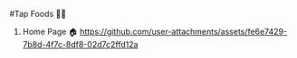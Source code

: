 #Tap Foods 🍔🍕

1. Home Page 🏠
https://github.com/user-attachments/assets/fe6e7429-7b8d-4f7c-8df8-02d7c2ffd12a
